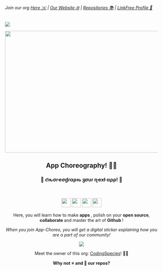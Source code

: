 ###### Join our org [Here ✉️](https://github.com/App-Choreography/Get-An-Invite/issues/new?assignees=CodingSpecies&labels=Organisation+Invite%21+%F0%9F%93%A8&template=please-can-i-join-this-organisation------.md&title=Please+Can+I+Join+This+Organisation%3F+%F0%9F%A5%BA%F0%9F%99%8F") | [Our Website 🌐](https://app-choreography.github.io/) | [Repositories 📚](https://github.com/orgs/App-Choreography/repositories) | [LinkFree Profile 🔗](http://linkfree.eddiehub.org/App-Choreography)

![](https://user-images.githubusercontent.com/73097560/115834477-dbab4500-a447-11eb-908a-139a6edaec5c.gif)

<img src="https://user-images.githubusercontent.com/70807500/198398482-999b658e-f3f3-4172-a570-a0e279e0c705.gif" height=400 width= 1600 />

<div align= center>
<h2> App Choreography! 🎉🎊 </h2>
<h3>💭 ƈԋσɾҽσɠɾαρԋ ყσυɾ ɳҽxƚ αρρ! 💭</h3>
<br/>
<br/>
<img src="https://forthebadge.com/images/badges/open-source.svg" height=30 /> <img src="https://forthebadge.com/images/badges/built-by-developers.svg" height=30/> <img src="https://forthebadge.com/images/badges/built-with-love.svg" height=30/> <img src="https://forthebadge.com/images/badges/check-it-out.svg" height=30 />

Here, you will learn how to make <b>apps </b>, polish on your <b>open source</b>, <b> collaborate </b> and master the art of <b> Github </b> !

<i> When you join App-Choreo, you will get a digital sticker explaining how you are a part of our community! </i>
  

![](https://user-images.githubusercontent.com/73097560/115834477-dbab4500-a447-11eb-908a-139a6edaec5c.gif)

Meet the owner of this org: [CodingSpecies](https://github.com/CodingSpecies)! 🙋‍♀️

<b> Why not ⭐ and 🍴 our repos? </b>

</div>
